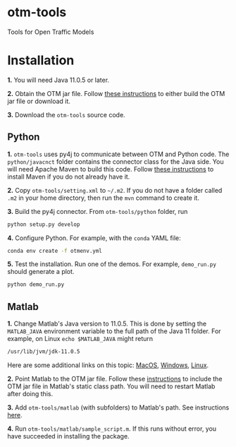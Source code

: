 # otm-tools
Tools for Open Traffic Models

# Installation #

**1.** You will need Java 11.0.5 or later.

**2.** Obtain the OTM jar file. Follow [these instructions](https://ggomes.github.io/otm-sim/installation.html) to either build the OTM jar file or download it.

**3.** Download the `otm-tools` source code. 

## Python ##

**1.** `otm-tools` uses py4j to communicate between OTM and Python code. The `python/javacnct` folder contains the connector class for the Java side. You will need Apache Maven to build this code. Follow [these instructions](https://maven.apache.org/install.html) to install Maven if you do not already have it.

**2.** Copy `otm-tools/setting.xml` to `~/.m2`. If you do not have a folder called `.m2` in your home directory, then run the `mvn` command to create it.

**3.** Build the py4j connector. From `otm-tools/python` folder, run 
```BASH
python setup.py develop
```

**4.** Configure Python. For example, with the `conda` YAML file:
```BASH
conda env create -f otmenv.yml 
```

**5.** Test the installation. Run one of the demos. For example, `demo_run.py` should generate a plot.
```BASH
python demo_run.py
```

## Matlab ##

**1.** Change Matlab's Java version to 11.0.5. This is done by setting the `MATLAB_JAVA` environment variable to the full path of the Java 11 folder. For example, on Linux `echo $MATLAB_JAVA` might return
```BASH
/usr/lib/jvm/jdk-11.0.5
```
Here are some additional links on this topic: [MacOS](https://www.mathworks.com/matlabcentral/answers/103056-how-do-i-change-the-java-virtual-machine-jvm-that-matlab-is-using-on-macos), [Windows](https://www.mathworks.com/matlabcentral/answers/130359-how-do-i-change-the-java-virtual-machine-jvm-that-matlab-is-using-on-windows), [Linux](https://www.mathworks.com/matlabcentral/answers/130360-how-do-i-change-the-java-virtual-machine-jvm-that-matlab-is-using-for-linux).

**2.** Point Matlab to the OTM jar file. Follow these [instructions](https://www.mathworks.com/help/matlab/matlab_external/static-path.html) to include the OTM jar file in Matlab's static class path. You will need to restart Matlab after doing this. 

**3.** Add `otm-tools/matlab` (with subfolders) to Matlab's path. See instructions [here](https://www.mathworks.com/help/matlab/matlab_env/add-remove-or-reorder-folders-on-the-search-path.html). 

**4.** Run `otm-tools/matlab/sample_script.m`. If this runs without error, you have succeeded in installing the package.
